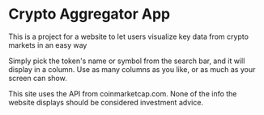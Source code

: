 # Crypto Aggregator App

This is a project for a website to let users visualize key data from crypto markets in an easy way

Simply pick the token's name or symbol from the search bar, and it will display in a column. Use as many columns as you like, or as much as your screen can show.

This site uses the API from coinmarketcap.com. None of the info the website displays should be considered investment advice.
